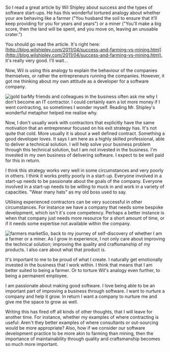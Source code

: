 ﻿So I read a great article by Wil Shipley about success and the types of software start-ups. He has this wonderful tortured analogy about whether your are behaving like a farmer ("You husband the soil to ensure that it&rsquo;ll keep providing for you for years and years") or a miner ("You&rsquo;ll make a big score, then the land will be spent, and you move on, leaving an unusable crater.")

You should go read the article. It's right here: [http://blog.wilshipley.com/2011/04/success-and-farming-vs-mining.html](http://blog.wilshipley.com/2011/04/success-and-farming-vs-mining.html), it's really very good. I'll wait...

Now, Wil is using this analogy to explain the behaviour of the companies themselves, or rather the entrepreneurs running the companies. However, it got me thinking about my own attitude as a developer for a software company.

![gold bar](/media/goldbar.jpg)My friends and colleagues in the business often ask me why I don't  become an IT contractor. I could certainly earn a lot more money if I went contracting, so sometimes I wonder myself. Reading Mr. Shipley's wonderful metaphor helped me realise why.

Now, I don't usually work with contractors that explicitly have the same motivation that an entrepreneur focused on his exit strategy has. It's not quite that cold. More usually it is about a well defined contract. Something a good developer loves. It says I am here as a highly skilled professional, able to deliver a technical solution. I will help solve your business problem through this technical solution,  but I am not invested in the business. I'm invested in my own business of delivering software. I expect to be well paid for this in return.

I think this strategy works very well in some circumstances and very poorly in others. I think it works pretty poorly in a start-up. Everyone involved in a start-up needs to be passionate about the goals of the company. Everyone involved in a start-up needs to be willing to muck in and work in a variety of capacities. "Wear many hats" as my old boss used to say.

Utilising experienced contractors can be very successful in other circumstances. For instance we have a company that needs some bespoke development, which isn't it's core competency.  Perhaps a better instance is when that company just needs more resource for a short amount of time, or if it needs some expertise not available within the company.

![farmers market](/media/farmersmarket.jpg)So, back to my journey of self-discovery of whether I am a farmer or a miner. As I grow in experience, I not only care about improving the technical solution; improving the quality and craftsmanship of my products. I also care about what that product is.

It's important to me to be proud of what I create. I naturally get emotionally invested in the business that I work within. I think that means that I am better suited to being a farmer. Or to torture Wil's analogy even further, to being a permanent employee.

I am passionate about making good software. I love being able to be an important part of improving a business through software. I want to nurture a company and help it grow. In return I want a company to nurture me and give me the space to grow as well.

Writing this has fired off all kinds of other thoughts, that I will leave for another time. For instance, whether my examples of where contracting is useful: Aren't they better examples of where consultants or out-sourcing would be more appropriate? Also, how if we consider our software development practice to be more akin to farming than mining, then the importance of maintainability through quality and craftsmanship becomes so much more important.  &nbsp;